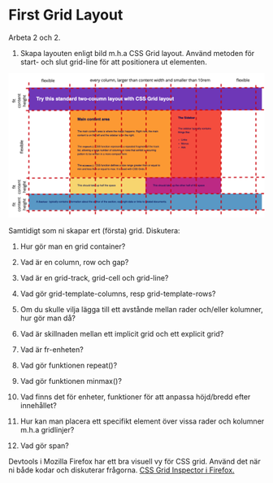 #  First Grid Layout

Arbeta 2 och 2.

1. Skapa layouten enligt bild m.h.a CSS Grid layout. Använd metoden för start- och slut grid-line för att positionera ut elementen. 

![Screen for excercise](https://github.com/chasacademy-sandra-larsson/css-grid-fundamentals/blob/main/1.%20first%20grid%20layout/screen.png)

Samtidigt som ni skapar ert (första) grid. Diskutera:

1. Hur gör man en grid container?

2. Vad är en column, row och gap?

3. Vad är en grid-track, grid-cell och grid-line?

4. Vad gör grid-template-columns, resp grid-template-rows?

5. Om du skulle vilja lägga till ett avstånde mellan rader och/eller kolumner, hur gör man då?

6. Vad är skillnaden mellan ett implicit grid och ett explicit grid?

7. Vad är fr-enheten?

8. Vad gör funktionen repeat()?

9. Vad gör funktionen minmax()?

10. Vad finns det för enheter, funktioner för att anpassa höjd/bredd efter innehållet?

11. Hur kan man placera ett specifikt element över vissa rader och kolumner m.h.a gridlinjer?

12. Vad gör span?


Devtools i Mozilla Firefox har ett bra visuell vy för CSS grid. Använd det när ni både kodar och diskuterar frågorna. 
[CSS Grid Inspector i Firefox.](https://firefox-source-docs.mozilla.org/devtools-user/page_inspector/how_to/examine_grid_layouts/index.html) 